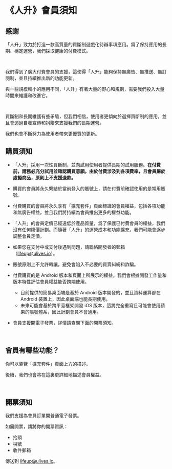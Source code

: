 # 《人升》會員須知

## 感謝

「人升」致力於打造一款高質量的買斷制遊戲化待辦事項應用。爲了保持應用的長期、穩定運營，我們採取健康的付費模式。

<br/>

我們得到了廣大付費會員的支援，這使得「人升」能夠保持無廣告、無推送、無訂閱制，並且持續推出新的功能更新。

與一些規模較小的應用不同，「人升」有著大量的野心和規劃，需要我們投入大量時間來維護和改進它。

<br/>

買斷制和長期維護有些矛盾，但我們相信，使用者更傾向於選擇買斷制的應用，並且會透過自發宣傳和捐贈來支援我們的長期運營。

我們也會不斷努力為使用者帶來更優質的更新。



## 購買須知

- 「人升」採用一次性買斷制，並向試用使用者提供長期的試用服務。**在付費前，請務必充分試用並確認購買意願。由於付費涉及到各項費率，且會員屬於虛擬商品，原則上不支援退款。**

- 購買的會員將永久繫結於當前登入的賬號上，請在付費前確認使用的是常用賬號。
- 付費購買的會員將永久享有「擴充套件」頁面標識的會員權益，包括各項功能和無廣告權益，並且我們將持續為會員推出更多的權益功能。
- 「人升」的會員定價已經遠低於產品質量，爲了保護已付費會員的權益，我們沒有任何降價計劃。而隨著「人升」的運營成本和功能擴充，我們可能會逐步調整會員定價。
- 如果您在支付中或支付後遇到問題，請聯絡開發者的郵箱（lifeup@ulives.io）。
- 賬號原則上不允許轉讓，避免會陷入不必要的買賣糾紛和詐騙。
- 付費購買的是 Android 版本和頁面上所展示的權益。我們會根據開發工作量和版本特性評估會員權益能否跨端使用。
  - 目前提供的簡易桌面端是基於 Android 版本開發的，並且資料運算都在 Android 裝置上，因此桌面端也能長期使用。
  - 未來可能會基於跨平臺框架開發 iOS 版本，這將完全重寫且可能會使用蘋果的賬號體系，因此計劃會員不會通用。
- 會員支援開電子發票，詳情請查閱下面的開票須知。

<br/>

## 會員有哪些功能？

你可以瀏覽「擴充套件」頁面上方的描述。

後續，我們也會將在這裏更詳細地描述會員權益。

<br/>

## 開票須知

我們支援為會員訂單開普通電子發票。

如需開票，請將你的開票資訊：

- 抬頭
- 稅號
- 收件郵箱

傳送到 lifeup@ulives.io。